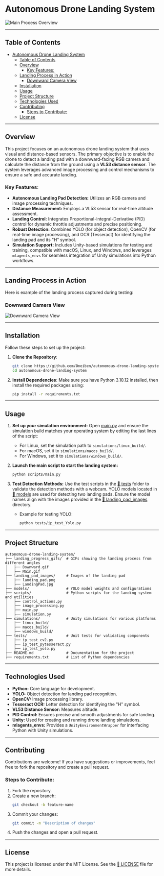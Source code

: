 # Autonomous Drone Landing System

![Main Process Overview](landing_progress_gifs/Main.gif)

---

## Table of Contents

- [Autonomous Drone Landing System](#autonomous-drone-landing-system)
  - [Table of Contents](#table-of-contents)
  - [Overview](#overview)
    - [Key Features:](#key-features)
  - [Landing Process in Action](#landing-process-in-action)
    - [Downward Camera View](#downward-camera-view)
  - [Installation](#installation)
  - [Usage](#usage)
  - [Project Structure](#project-structure)
  - [Technologies Used](#technologies-used)
  - [Contributing](#contributing)
    - [Steps to Contribute:](#steps-to-contribute)
  - [License](#license)

---

## Overview


This project focuses on an autonomous drone landing system that uses visual and distance-based sensors. The primary objective is to enable the drone to detect a landing pad with a downward-facing RGB camera and calculate the distance from the ground using a **VL53 distance sensor**. The system leverages advanced image processing and control mechanisms to ensure a safe and accurate landing.

### Key Features:

- **Autonomous Landing Pad Detection:** Utilizes an RGB camera and image processing techniques.
- **Distance Measurement:** Employs a VL53 sensor for real-time altitude assessment.
- **Landing Control:** Integrates Proportional-Integral-Derivative (PID) control for dynamic throttle adjustments and precise positioning.
- **Robust Detection:** Combines YOLO (for object detection), OpenCV (for real-time image processing), and OCR (Tesseract) for identifying the landing pad and its "H" symbol.
- **Simulation Support:** Includes Unity-based simulations for testing and training, compatible with macOS, Linux, and Windows, and leverages `mlagents_envs` for seamless integration of Unity simulations into Python workflows.

---

## Landing Process in Action

Here is example of the landing process captured during testing:

### Downward Camera View

![Downward Camera View](landing_progress_gifs/Downward.gif)

---

## Installation

Follow these steps to set up the project:

1. **Clone the Repository:**

   ```bash
   git clone https://github.com/Oneiben/autonomous-drone-landing-system.git
   cd autonomous-drone-landing-system
   ```

2. **Install Dependencies:**
   Make sure you have Python 3.10.12 installed, then install the required packages using:
   ```bash
   pip install -r requirements.txt
   ```

---

## Usage

1. **Set up your simulation environment:**
   Open [main.py](scripts/main.py) and ensure the simulation build matches your operating system by editing the last lines of the script:

   - For Linux, set the simulation path to `simulations/linux_build/`.
   - For macOS, set it to `simulations/macos_build/`.
   - For Windows, set it to `simulations/windows_build/`.

2. **Launch the main script to start the landing system:**

   ```bash
   python scripts/main.py
   ```

3. **Test Detection Methods:**
   Use the test scripts in the [📂 tests](./tests/) folder to validate the detection methods with a webcam. YOLO models located in [📂 models](./models/) are used for detecting two landing pads. Ensure the model names align with the images provided in the [📂 landing_pad_images](./landing_pad_images/) directory.
   - Example for testing YOLO:
     ```bash
     python tests/ip_test_Yolo.py
     ```

---

## Project Structure

```plaintext
autonomous-drone-landing-system/
├── landing_progress_gifs/  # GIFs showing the landing process from different angles
│   ├── Downward.gif
│   ├── Main.gif
├── landing_pad_images/     # Images of the landing pad
│   ├── landing_pad.png
│   ├── LandingPad.jpg
├── models/                 # YOLO model weights and configurations
├── scripts/                # Python scripts for the landing system and utilities
│   ├── control_actions.py
│   ├── image_processing.py
│   ├── main.py
│   ├── simulation.py
├── simulations/            # Unity simulations for various platforms
│   ├── linux_build/
│   ├── macos_build/
│   ├── windows_build/
├── tests/                  # Unit tests for validating components
│   ├── ip_test_cv2.py
│   ├── ip_test_pytesseract.py
│   ├── ip_test_yolo.py
├── README.md               # Documentation for the project
├── requirements.txt        # List of Python dependencies
```

---

## Technologies Used

- **Python:** Core language for development.
- **YOLO:** Object detection for landing pad recognition.
- **OpenCV:** Image processing library.
- **Tesseract OCR:** Letter detection for identifying the "H" symbol.
- **VL53 Distance Sensor:** Measures altitude.
- **PID Control:** Ensures precise and smooth adjustments for safe landing.
- **Unity:** Used for creating and running drone landing simulations.
- **mlagents_envs:** Provides a `UnityEnvironmentWrapper` for interfacing Python with Unity simulations.

---

## Contributing

Contributions are welcome! If you have suggestions or improvements, feel free to fork the repository and create a pull request.

### Steps to Contribute:

1. Fork the repository.
2. Create a new branch:
   ```bash
   git checkout -b feature-name
   ```
3. Commit your changes:
   ```bash
   git commit -m "Description of changes"
   ```
4. Push the changes and open a pull request.

---

## License

This project is licensed under the MIT License. See the [📜 LICENSE](LICENSE) file for more details.
